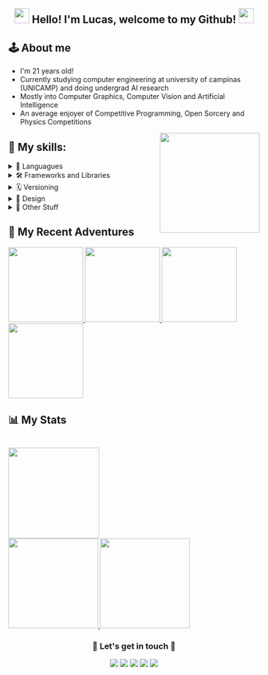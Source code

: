 <h2 align="center"> <img src="https://media.giphy.com/media/hvRJCLFzcasrR4ia7z/giphy.gif" width="30px"> Hello! I'm Lucas, welcome to my Github! <img src="https://media.giphy.com/media/hvRJCLFzcasrR4ia7z/giphy.gif" width="30px"> </h2>

## 🕹️ **About me** 
* I'm 21 years old!
* Currently studying computer engineering at university of campinas (UNICAMP) and doing undergrad AI research
* Mostly into Computer Graphics, Computer Vision and Artificial Intelligence
* An average enjoyer of Competitive Programming, Open Sorcery and Physics Competitions

<img align="right" src="https://github.com/Anmol-Baranwal/Cool-GIFs-For-GitHub/assets/74038190/3b4607a1-1cc6-41f1-926f-892ae880e7a5" width="200" >

## 🎯 **My skills:**
<details>
<summary> 📝 Languagues</summary>
<img align="center" src="https://img.shields.io/badge/c-%2300599C.svg?style=for-the-badge&logo=c&logoColor=white">
<img align="center" src="https://img.shields.io/badge/c++-%2300599C.svg?style=for-the-badge&logo=c%2B%2B&logoColor=white">
<img align="center" src="https://img.shields.io/badge/python-3670A0?style=for-the-badge&logo=python&logoColor=ffdd54">
<img align="center" src="https://img.shields.io/badge/r-%23276DC3.svg?style=for-the-badge&logo=r&logoColor=white">
<img align="center" src="https://img.shields.io/badge/java-%23ED8B00.svg?style=for-the-badge&logo=openjdk&logoColor=white">
<img align="center" src="https://img.shields.io/badge/c%23-%23239120.svg?style=for-the-badge&logo=csharp&logoColor=white">
<img align="center" src="https://img.shields.io/badge/html5-%23E34F26.svg?style=for-the-badge&logo=html5&logoColor=white">
<img align="center" src="https://img.shields.io/badge/css3-%231572B6.svg?style=for-the-badge&logo=css3&logoColor=white">
<img align="center" src="https://img.shields.io/badge/javascript-%23323330.svg?style=for-the-badge&logo=javascript&logoColor=%23F7DF1E">
<img align="center" src="https://img.shields.io/badge/assembly%20script-%23000000.svg?style=for-the-badge&logo=assemblyscript&logoColor=white">
<img align="center" src="https://img.shields.io/badge/markdown-%23000000.svg?style=for-the-badge&logo=markdown&logoColor=white">
<img align="center" src="https://img.shields.io/badge/latex-%23008080.svg?style=for-the-badge&logo=latex&logoColor=white">
</details>

<details>
<summary> 🛠️ Frameworks and Libraries </summary>
<img align="center" src="https://img.shields.io/badge/OpenGL-%23FFFFFF.svg?style=for-the-badge&logo=opengl">
<img align="center" src="https://img.shields.io/badge/GODOT-%23FFFFFF.svg?style=for-the-badge&logo=godot-engine">
  
<img align="center" src="https://img.shields.io/badge/flask-%23000.svg?style=for-the-badge&logo=flask&logoColor=white">
<img align="center" src="https://img.shields.io/badge/p5.js-ED225D?style=for-the-badge&logo=p5.js&logoColor=FFFFFF">
<img align="center" src="https://img.shields.io/badge/react-%2320232a.svg?style=for-the-badge&logo=react&logoColor=%2361DAFB">
<img align="center" src="https://img.shields.io/badge/threejs-black?style=for-the-badge&logo=three.js&logoColor=white">

<img align="center" src="https://img.shields.io/badge/Matplotlib-%23ffffff.svg?style=for-the-badge&logo=Matplotlib&logoColor=black">
<img align="center" src="https://img.shields.io/badge/numpy-%23013243.svg?style=for-the-badge&logo=numpy&logoColor=white">
<img align="center" src="https://img.shields.io/badge/SciPy-%230C55A5.svg?style=for-the-badge&logo=scipy&logoColor=%white">
<img align="center" src="https://img.shields.io/badge/pandas-%23150458.svg?style=for-the-badge&logo=pandas&logoColor=white">
<img align="center" src="https://img.shields.io/badge/opencv-%23white.svg?style=for-the-badge&logo=opencv&logoColor=white">
<img align="center" src="https://img.shields.io/badge/PyTorch-%23EE4C2C.svg?style=for-the-badge&logo=PyTorch&logoColor=white">
<img align="center" src="https://img.shields.io/badge/TensorFlow-%23FF6F00.svg?style=for-the-badge&logo=TensorFlow&logoColor=white">

</details>

<details>
<summary> 🗓️ Versioning </summary>
<img align="center" src="https://img.shields.io/badge/NPM-%23CB3837.svg?style=for-the-badge&logo=npm&logoColor=white">
<img align="center" src="https://img.shields.io/badge/git-%23F05033.svg?style=for-the-badge&logo=git&logoColor=white">
<img align="center" src="https://img.shields.io/badge/github-%23121011.svg?style=for-the-badge&logo=github&logoColor=white">
<img align="center" src="https://img.shields.io/badge/gitlab-%23181717.svg?style=for-the-badge&logo=gitlab&logoColor=white">
</details>

<details>
<summary> 🎨 Design </summary>
<img align="center" src="https://img.shields.io/badge/figma-%23F24E1E.svg?style=for-the-badge&logo=figma&logoColor=white">
<img align="center" src="https://img.shields.io/badge/blender-%23F5792A.svg?style=for-the-badge&logo=blender&logoColor=white">
<img align="center" src="https://img.shields.io/badge/Krita-203759?style=for-the-badge&logo=krita&logoColor=EEF37B">
</details>

<details>
<summary> 👀 Other Stuff </summary>
<img align="center" src="https://img.shields.io/badge/Linux-FCC624?style=for-the-badge&logo=linux&logoColor=black">
<img align="center" src="https://img.shields.io/badge/Trello-%23026AA7.svg?style=for-the-badge&logo=Trello&logoColor=white">
<img align="center" src="https://img.shields.io/badge/Visual%20Studio%20Code-0078d7.svg?style=for-the-badge&logo=visual-studio-code&logoColor=white">
<img align="center" src="https://img.shields.io/badge/NeoVim-%2357A143.svg?&style=for-the-badge&logo=neovim&logoColor=white">
<img align="center" src="https://img.shields.io/badge/jupyter-%23FA0F00.svg?style=for-the-badge&logo=jupyter&logoColor=white">
</details>


## 🚀 **My Recent Adventures**

<a href="https://github.com/nPr0nn/Rayden-Engine">
  <img height=150 src="https://github-readme-stats.vercel.app/api/pin/?username=nPr0nn&repo=Rayden-Engine&theme=synthwave&border_radius=20"/>
</a>

<a href="https://github.com/nPr0nn/TrashDetection">
  <img height=150 src="https://github-readme-stats.vercel.app/api/pin/?username=nPr0nn&repo=TrashDetection&theme=synthwave&border_radius=20"/>
</a>

<a href="https://github.com/nPr0nn/Dungeon-and-Wumpus">
  <img height=150 src="https://github-readme-stats.vercel.app/api/pin/?username=nPr0nn&repo=Dungeon-and-Wumpus&theme=synthwave&border_radius=20"/>
</a>

<a href="https://github.com/nPr0nn/Serendipity">
  <img height=150 src="https://github-readme-stats.vercel.app/api/pin/?username=nPr0nn&repo=Serendipity&theme=synthwave&border_radius=20"/>
</a>


## 📊 **My Stats**
<br>
  <img height="182em" src="http://github-profile-summary-cards.vercel.app/api/cards/profile-details?username=nPr0nn&show_icons=true&theme=radical&line_height=27"/>
<br>
<a href="https://github.com/nPr0nn">
    <img height="180em" src="https://github-stats-alpha.vercel.app/api?username=nPr0nn&cc=141321&tc=FE428E&ic=fff&bc=0000">
    <img height="180em" src="https://github-readme-stats.vercel.app/api/top-langs/?username=nPr0nn&hide=Jupyter%20Notebook,GDScript,VHDL,verilog,Systemverilog,TeX,shell,css&layout=compact&langs_count=10&theme=synthwave"/>
</a>


<div align="center"> <h3> 🌟 Let's get in touch 💫 </h3>
  <a href="https://twitter.com/nPr0nn" target="_blank"><img src="https://img.shields.io/badge/Twitter-1DA1F2?style=for-the-badge&logo=twitter&logoColor=white" target="_blank"></a>
  <a href="https://www.instagram.com/npr0nn/" target="_blank"><img src="https://img.shields.io/badge/-Instagram-%23E4405F?style=for-the-badge&logo=instagram&logoColor=white" target="_blank"></a>
  <a href = "mailto:lucasnogueira064@gmail.com"><img src="https://img.shields.io/badge/-Gmail-%23333?style=for-the-badge&logo=gmail&logoColor=white" target="_blank"></a>
   <a href="https://npr0nn.itch.io/" target="_blank"><img src="https://img.shields.io/badge/Itch.io-f35a5c?style=for-the-badge&logo=itch.io&logoColor=white" target="_blank"></a> 
  <a href="https://www.linkedin.com/in/lucas-nogueira-079a69160/" target="_blank"><img src="https://img.shields.io/badge/-LinkedIn-%230077B5?style=for-the-badge&logo=linkedin&logoColor=white" target="_blank"></a>  
</div>

